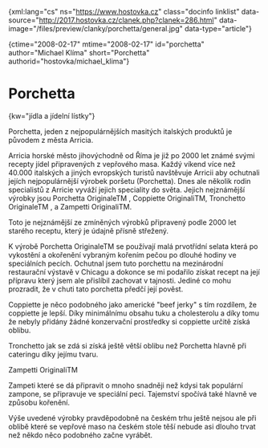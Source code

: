 
{xml:lang="cs" ns="https://www.hostovka.cz" class="docinfo linklist" data-source="http://2017.hostovka.cz/clanek.php?clanek=286.html" data-image="/files/preview/clanky/porchetta/general.jpg" data-type="article"}

{ctime="2008-02-17" mtime="2008-02-17" id="porchetta" author="Michael Klíma" short="Porchetta" authorid="hostovka/michael_klima"}

# Porchetta

<!-- generated attribute kw by user_udpatekw.sh on 2020-02-28, do not edit -->

{kw="jídla a jídelní lístky"}

Porchetta, jeden z nejpopulárnějších masitých italských produktů je původem z města Arricia.

Arricia horské město jihovýchodně od Říma je již po 2000 let známé svými recepty jídel připravených z vepřového masa. Každý víkend více než 40.000 italských a jiných evropských turistů navštěvuje Arricii aby ochutnali jejích nejpopulárnější výrobek poršetu (Porchetta). Dnes ale několik rodin specialistů z Arricie vyváží jejich speciality do světa. Jejich nejznámější výrobky jsou Porchetta OriginaleTM , Coppiette OriginaliTM, Tronchetto OriginaleTM , a Zampetti OriginaliTM.

Toto je nejznámější ze zmíněných výrobků připravený podle 2000 let starého receptu, který je údajně přísně střežený.

K výrobě Porchetta OriginaleTM se používají malá prvotřídní selata která po vykostění a okořenění vybraným kořením pečou po dlouhé hodiny ve speciálních pecích. Ochutnal jsem tuto porchettu na mezinárodní restaurační výstavě v Chicagu a dokonce se mi podařilo získat recept na její přípravu který jsem ale přislíbil zachovat v tajnosti. Jediné co mohu prozradit, že v chuti tato porchetta předčí její pověst.

Coppiette je něco podobného jako americké "beef jerky" s tím rozdílem, že coppiette je lepší. Díky minimálnímu obsahu tuku a cholesterolu a díky tomu že nebyly přidány žádné konzervační prostředky si coppiette určitě získá oblibu.

Tronchetto jak se zdá si získá ještě větší oblibu než Porchetta hlavně při cateringu díky jejímu tvaru.

Zampetti OriginaliTM

Zampeti které se dá připravit o mnoho snadněji než kdysi tak populární zampone, se připravuje ve speciální peci. Tajemství spočívá také hlavně ve způsobu kořenění.

Výše uvedené výrobky pravděpodobně na českém trhu ještě nejsou ale při oblibě které se vepřové maso na českém stole těší nebude asi dlouho trvat než někdo něco podobného začne vyrábět.

